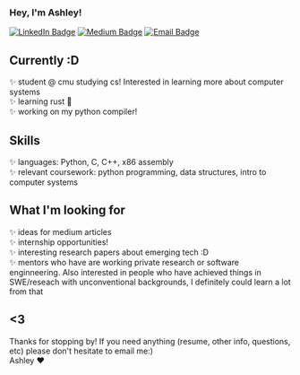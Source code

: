 ### Hey, I'm Ashley!
[![LinkedIn Badge](https://img.shields.io/badge/-LinkedIn-blue?style=flat-square&logo=Linkedin&logoColor=white&link=LINK_TO_YOUR_LINKEDIN_PROFILE)](https://www.linkedin.com/in/ashleycz/)
[![Medium Badge](https://img.shields.io/badge/-Medium-black?style=flat-square&logo=Medium&link=LINK_TO_YOUR_MEDIUM_PROFILE)](https://medium.com/@ashleyycz)
[![Email Badge](https://img.shields.io/badge/-email-red?style=flat-square&logo=Gmail&logoColor=white&link=mailto:example@example.com)](mailto:aczumak@andrew.cmu.edu)

## Currently :D
✨ student @ cmu studying cs! Interested in learning more about computer systems<br>
✨ learning rust 🦀 <br>
✨ working on my python compiler!<br>

## Skills
✨ languages: Python, C, C++, x86 assembly<br>
✨ relevant coursework: python programming, data structures, intro to computer systems

## What I'm looking for
✨ ideas for medium articles <br>
✨ internship opportunities!<br>
✨ interesting research papers about emerging tech :D<br>
✨ mentors who have are working private research or software enginneering. Also interested in people who have achieved things in SWE/reseach with unconventional backgrounds, I definitely could learn a lot from that<br>

## <3 
Thanks for stopping by! If you need anything (resume, other info, questions, etc) please don't hesitate to email me:) <br>
Ashley ❤️ 

